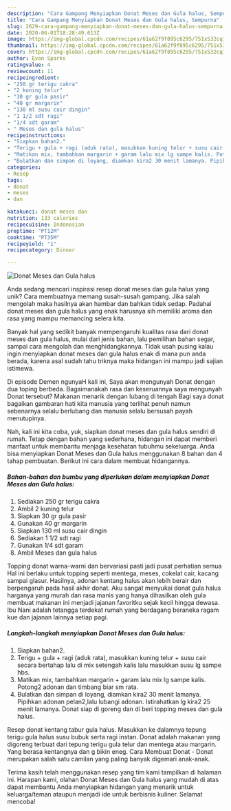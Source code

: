 ```yaml
---
description: "Cara Gampang Menyiapkan Donat Meses dan Gula halus, Sempurna"
title: "Cara Gampang Menyiapkan Donat Meses dan Gula halus, Sempurna"
slug: 2629-cara-gampang-menyiapkan-donat-meses-dan-gula-halus-sempurna
date: 2020-06-01T18:28:49.613Z
image: https://img-global.cpcdn.com/recipes/61a62f9f895c6295/751x532cq70/donat-meses-dan-gula-halus-foto-resep-utama.jpg
thumbnail: https://img-global.cpcdn.com/recipes/61a62f9f895c6295/751x532cq70/donat-meses-dan-gula-halus-foto-resep-utama.jpg
cover: https://img-global.cpcdn.com/recipes/61a62f9f895c6295/751x532cq70/donat-meses-dan-gula-halus-foto-resep-utama.jpg
author: Evan Sparks
ratingvalue: 4
reviewcount: 11
recipeingredient:
- "250 gr terigu cakra"
- "2 kuning telur"
- "30 gr gula pasir"
- "40 gr margarin"
- "130 ml susu cair dingin"
- "1 1/2 sdt ragi"
- "1/4 sdt garam"
- " Meses dan gula halus"
recipeinstructions:
- "Siapkan bahan2."
- "Terigu + gula + ragi (aduk rata), masukkan kuning telur + susu cair secara bertahap lalu di mix setengah kalis lalu masukkan susu lg sampe hbs."
- "Matikan mix, tambahkan margarin + garam lalu mix lg sampe kalis. Potong2 adonan dan timbang biar sm rata."
- "Bulatkan dan simpan di loyang, diamkan kira2 30 menit lamanya. Pipihkan adonan pelan2,lalu lubangi adonan. Istirahatkan lg kira2 25 menit lamanya. Donat siap di goreng dan di beri topping meses dan gula halus."
categories:
- Resep
tags:
- donat
- meses
- dan

katakunci: donat meses dan 
nutrition: 133 calories
recipecuisine: Indonesian
preptime: "PT12M"
cooktime: "PT35M"
recipeyield: "1"
recipecategory: Dinner

---
```



![Donat Meses dan Gula halus](https://img-global.cpcdn.com/recipes/61a62f9f895c6295/751x532cq70/donat-meses-dan-gula-halus-foto-resep-utama.jpg)

Anda sedang mencari inspirasi resep donat meses dan gula halus yang unik? Cara membuatnya memang susah-susah gampang. Jika salah mengolah maka hasilnya akan hambar dan bahkan tidak sedap. Padahal donat meses dan gula halus yang enak harusnya sih memiliki aroma dan rasa yang mampu memancing selera kita.

Banyak hal yang sedikit banyak mempengaruhi kualitas rasa dari donat meses dan gula halus, mulai dari jenis bahan, lalu pemilihan bahan segar, sampai cara mengolah dan menghidangkannya. Tidak usah pusing kalau ingin menyiapkan donat meses dan gula halus enak di mana pun anda berada, karena asal sudah tahu triknya maka hidangan ini mampu jadi sajian istimewa.

Di episode Demen ngunyaH kali ini, Saya akan mengunyah Donat dengan dua toping berbeda. Bagaimanakah rasa dan keseruannya saya mengunyah Donat tersebut? Makanan menarik dengan lubang di tengah Bagi saya donat bagaikan gambaran hati kita manusia yang terlihat penuh namun sebenarnya selalu berlubang dan manusia selalu bersusah payah menutupinya.


Nah, kali ini kita coba, yuk, siapkan donat meses dan gula halus sendiri di rumah. Tetap dengan bahan yang sederhana, hidangan ini dapat memberi manfaat untuk membantu menjaga kesehatan tubuhmu sekeluarga. Anda bisa menyiapkan Donat Meses dan Gula halus menggunakan 8 bahan dan 4 tahap pembuatan. Berikut ini cara dalam membuat hidangannya.

<!--inarticleads1-->

##### Bahan-bahan dan bumbu yang diperlukan dalam menyiapkan Donat Meses dan Gula halus:

1. Sediakan 250 gr terigu cakra
1. Ambil 2 kuning telur
1. Siapkan 30 gr gula pasir
1. Gunakan 40 gr margarin
1. Siapkan 130 ml susu cair dingin
1. Sediakan 1 1/2 sdt ragi
1. Gunakan 1/4 sdt garam
1. Ambil  Meses dan gula halus


Topping donat warna-warni dan bervariasi pasti jadi pusat perhatian semua Hal ini berlaku untuk topping seperti mentega, meses, cokelat cair, kacang sampai glasur. Hasilnya, adonan kentang halus akan lebih berair dan berpengaruh pada hasil akhir donat. Aku sangat menyukai donat gula halus harganya yang murah dan rasa manis yang hanya dihasilkan oleh gula membuat makanan ini menjadi jajanan favoritku sejak kecil hingga dewasa. Ibu Nani adalah tetangga terdekat rumah yang berdagang beraneka ragam kue dan jajanan lainnya setiap pagi. 

<!--inarticleads2-->

##### Langkah-langkah menyiapkan Donat Meses dan Gula halus:

1. Siapkan bahan2.
1. Terigu + gula + ragi (aduk rata), masukkan kuning telur + susu cair secara bertahap lalu di mix setengah kalis lalu masukkan susu lg sampe hbs.
1. Matikan mix, tambahkan margarin + garam lalu mix lg sampe kalis. Potong2 adonan dan timbang biar sm rata.
1. Bulatkan dan simpan di loyang, diamkan kira2 30 menit lamanya. Pipihkan adonan pelan2,lalu lubangi adonan. Istirahatkan lg kira2 25 menit lamanya. Donat siap di goreng dan di beri topping meses dan gula halus.


Resep donat kentang tabur gula halus. Masukkan ke dalamnya tepung terigu gula halus susu bubuk serta ragi instan. Donat adalah makanan yang digoreng terbuat dari tepung terigu gula telur dan mentega atau margarin. Yang berasa kentangnya dan g bikin eneg. Cara Membuat Donat - Donat merupakan salah satu camilan yang paling banyak digemari anak-anak. 

Terima kasih telah menggunakan resep yang tim kami tampilkan di halaman ini. Harapan kami, olahan Donat Meses dan Gula halus yang mudah di atas dapat membantu Anda menyiapkan hidangan yang menarik untuk keluarga/teman ataupun menjadi ide untuk berbisnis kuliner. Selamat mencoba!
